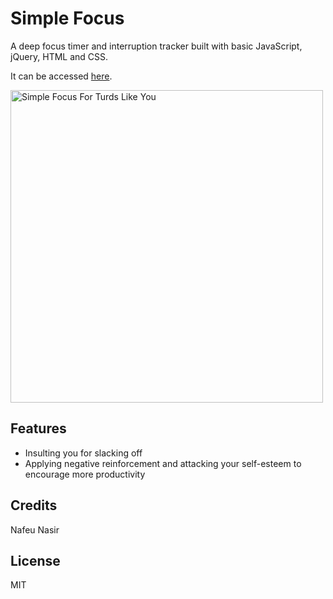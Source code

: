 # Simple Focus

A deep focus timer and interruption tracker built with basic JavaScript, jQuery, HTML and CSS.

It can be accessed [here](http://apps.phrakture.com/focus).

<img alt="Simple Focus For Turds Like You" src="http://phrakture.com/images/github/simple-focus-timer-screenshot.png" width="500" valign="middle"/>

## Features

- Insulting you for slacking off
- Applying negative reinforcement and attacking your self-esteem to encourage more productivity

## Credits

Nafeu Nasir

## License

MIT
